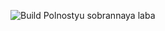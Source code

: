 ![Build](https://github.com/EhEhEhEh-labs/lab08/actions/workflows/build.yml/badge.svg)
Polnostyu sobrannaya laba
